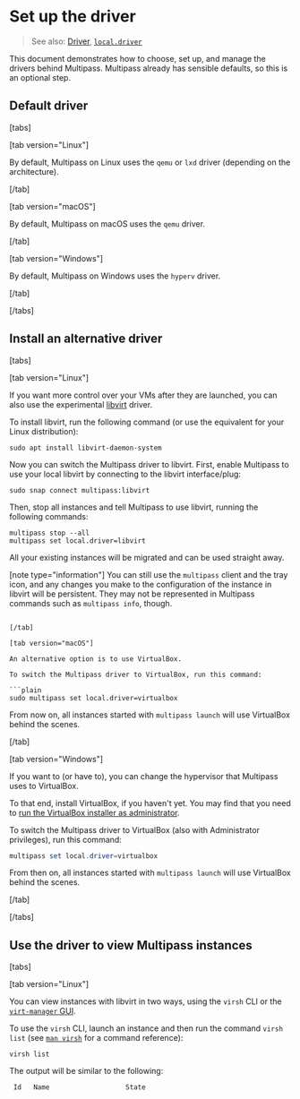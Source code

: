 # Set up the driver
> See also: [Driver](/explanation/driver), [`local.driver`](/reference/settings/local-driver)

This document demonstrates how to choose, set up, and manage the drivers behind Multipass. Multipass already has sensible defaults, so this is an optional step. 

## Default driver

[tabs]

[tab version="Linux"]

By default, Multipass on Linux uses the `qemu` or `lxd` driver (depending on the architecture). 

[/tab]

[tab version="macOS"]

By default, Multipass on macOS uses the `qemu` driver. 

[/tab]

[tab version="Windows"]

By default, Multipass on Windows uses the `hyperv` driver. 

[/tab]

[/tabs]

## Install an alternative driver

[tabs]

[tab version="Linux"]

If you want more control over your VMs after they are launched, you can also use the experimental [libvirt](https://libvirt.org/) driver. 

To install libvirt, run the following command (or use the equivalent for your Linux distribution):

```plain
sudo apt install libvirt-daemon-system
```

Now you can switch the Multipass driver to libvirt. First, enable Multipass to use your local libvirt by connecting to the libvirt interface/plug:

```plain
sudo snap connect multipass:libvirt
```

Then, stop all instances and tell Multipass to use libvirt, running the following commands:

```plain
multipass stop --all
multipass set local.driver=libvirt
```

All your existing instances will be migrated and can be used straight away.

[note type="information"]
You can still use the `multipass` client and the tray icon, and any changes you make to the configuration of the instance in libvirt will be persistent. They may not be represented in Multipass commands such as `multipass info`, though.
```

[/tab]

[tab version="macOS"]

An alternative option is to use VirtualBox.

To switch the Multipass driver to VirtualBox, run this command:

```plain
sudo multipass set local.driver=virtualbox
```

From now on, all instances started with `multipass launch` will use VirtualBox behind the scenes.

[/tab]

[tab version="Windows"]

If you want to (or have to), you can change the hypervisor that Multipass uses to VirtualBox. 

To that end, install VirtualBox, if you haven't yet. You may find that you need to [run the VirtualBox installer as administrator](https://forums.virtualbox.org/viewtopic.php?f=6&t=88405#p423658). 

To switch the Multipass driver to VirtualBox (also with Administrator privileges), run this command:

```powershell
multipass set local.driver=virtualbox
```

From then on, all instances started with `multipass launch` will use VirtualBox behind the scenes.

[/tab]

[/tabs]

## Use the driver to view Multipass instances

[tabs]

[tab version="Linux"]

You can view instances with libvirt in two ways, using the `virsh` CLI or the [`virt-manager` GUI](https://virt-manager.org/).

To use the `virsh` CLI, launch an instance and then run the command `virsh list` (see [`man virsh`](http://manpages.ubuntu.com/manpages/xenial/man1/virsh.1.html) for a command reference):

```plain
virsh list                             
```

The output will be similar to the following:

```plain      
 Id   Name                   State
